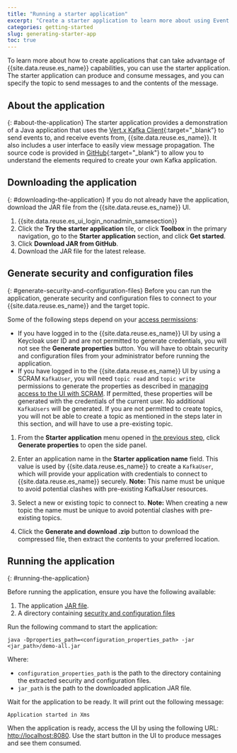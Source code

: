 ```yaml
---
title: "Running a starter application"
excerpt: "Create a starter application to learn more about using Event Streams."
categories: getting-started
slug: generating-starter-app
toc: true
---
```


To learn more about how to create applications that can take advantage of {{site.data.reuse.es_name}} capabilities, you can use the starter application. The starter application can produce and consume messages, and you can specify the topic to send messages to and the contents of the message.

## About the application
{: #about-the-application}
The starter application provides a demonstration of a Java application that uses the [Vert.x Kafka Client](https://vertx.io/docs/vertx-kafka-client/java/){:target="_blank"} to send events to, and receive events from, {{site.data.reuse.es_name}}. It also includes a user interface to easily view message propagation. The source code is provided in [GitHub](https://github.com/ibm-messaging/kafka-java-vertx-starter){:target="_blank"} to allow you to understand the elements required to create your own Kafka application.

## Downloading the application
{: #downloading-the-application}
If you do not already have the application, download the JAR file from the {{site.data.reuse.es_name}} UI.
1. {{site.data.reuse.es_ui_login_nonadmin_samesection}}
2. Click the **Try the starter application** tile, or click **Toolbox** in the primary navigation, go to the **Starter application** section, and click **Get started**.
3. Click **Download JAR from GitHub**.
4. Download the JAR file for the latest release.

## Generate security and configuration files
{: #generate-security-and-configuration-files}
Before you can run the application, generate security and configuration files to connect to your {{site.data.reuse.es_name}} and the target topic.

Some of the following steps depend on your [access permissions](../../security/managing-access/):
- If you have logged in to the {{site.data.reuse.es_name}} UI by using a Keycloak user ID and are not permitted to generate credentials, you will not see the **Generate properties** button. You will have to obtain security and configuration files from your administrator before running the application.
-   If you have logged in to the {{site.data.reuse.es_name}} UI by using a SCRAM `KafkaUser`, you will need `topic read` and `topic write` permissions to generate the properties as described in [managing access to the UI with SCRAM](../../security/managing-access/#managing-access-to-the-ui-and-cli-with-scram). If permitted, these properties will be generated with the credentials of the current user. No additional `KafkaUsers` will be generated. If you are not permitted to create topics, you will not be able to create a topic as mentioned in the steps later in this section, and will have to use a pre-existing topic.

1. From the **Starter application** menu opened in [the previous step](#downloading-the-application), click **Generate properties** to open the side panel.
2. Enter an application name in the **Starter application name** field. This value is used by {{site.data.reuse.es_name}} to create a `KafkaUser`, which will provide your application with credentials to connect to {{site.data.reuse.es_name}} securely.
   **Note:** This name must be unique to avoid potential clashes with pre-existing KafkaUser resources.

3. Select a new or existing topic to connect to.
   **Note:** When creating a new topic the name must be unique to avoid potential clashes with pre-existing topics.
4. Click the **Generate and download .zip** button to download the compressed file, then extract the contents to your preferred location.

## Running the application
{: #running-the-application}

Before running the application, ensure you have the following available:
1. The application [JAR file](#downloading-the-application).
2. A directory containing [security and configuration files](#generate-security-and-configuration-files)

Run the following command to start the application:

```
java -Dproperties_path=<configuration_properties_path> -jar <jar_path>/demo-all.jar
```

Where:
- `configuration_properties_path` is the path to the directory containing the extracted security and configuration files.
- `jar_path` is the path to the downloaded application JAR file.

Wait for the application to be ready. It will print out the following message:
```
Application started in Xms
```

When the application is ready, access the UI by using the following URL: [http://localhost:8080](http://localhost:8080). Use the start button in the UI to produce messages and see them consumed.
